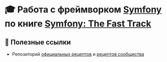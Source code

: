 # :mortar_board: Работа с фреймворком [Symfony](https://symfony.com) по книге [Symfony: The Fast Track](https://symfony.com/doc/6.2/the-fast-track/ru/index.html)

## :memo: Полезные ссылки
* Репозиторий [официальных рецептов](https://github.com/symfony/recipes) и [рецептов сообщества](https://github.com/symfony/recipes-contrib)

